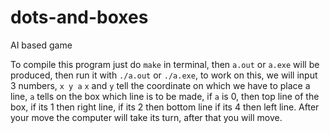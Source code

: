 # dots-and-boxes

AI based game

To compile this program just do `make` in terminal, then `a.out` or `a.exe` will be produced, then run it 
with `./a.out` or `./a.exe`, to work on this, we will input 3 numbers, `x y a`
`x` and `y` tell the coordinate on which we have to place a line, `a` tells on the box which line is to be made, if `a` is 0,
then top line of the box, if its 1 then right line, if its 2 then bottom line if its 4 then left line.
After your move the computer will take its turn, after that you will move.



